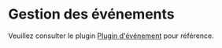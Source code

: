 # Gestion des événements

Veuillez consulter le plugin [Plugin d'événement](https://www.workerman.net/plugin/64) pour référence.
